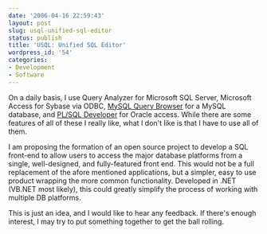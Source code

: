 ```yaml
---
date: '2006-04-16 22:59:43'
layout: post
slug: usql-unified-sql-editor
status: publish
title: 'USQL: Unified SQL Editor'
wordpress_id: '54'
categories:
- Development
- Software
---
```


On a daily basis, I use Query Analyzer for Microsoft SQL Server, Microsoft Access for Sybase via ODBC, [MySQL Query Browser](http://www.mysql.com/products/tools/query-browser/)  for a MySQL database, and [PL/SQL Developer](http://www.allroundautomations.nl/plsqldev.html)  for Oracle access. While there are some features of all of these I really like, what I don't like is that I have to use all of them.

I am proposing the formation of an open source project to develop a SQL front-end to allow users to access the major database platforms from a single, well-designed, and fully-featured front end. This would not be a full replacement of the afore mentioned applications, but a simpler, easy to use product wrapping the more common functionality. Developed in .NET (VB.NET most likely), this could greatly simplify the process of working with multiple DB platforms.

This is just an idea, and I would like to hear any feedback. If there's enough interest, I may try to put something together to get the ball rolling.
